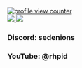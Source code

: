 <a href="#">
<img src="https://komarev.com/ghpvc/?username=interpreterK&color=cc2727&style=flat-square&label=PROFILE+VIEWS" alt="profile view counter">
<div>
<img src="https://github-readme-stats.vercel.app/api/top-langs/?username=unittensor&langs_count=30&layout=pie&theme=transparent&include_all_commits=true">
<img src="https://github-readme-stats.vercel.app/api?username=unittensor&count_private=true&show_icons=true&theme=transparent&include_all_commits=true&rank_icon=github">
</div>
</a>
<h3>Discord: sedenions</h3>
<h3>YouTube: @rhpid</h3>
